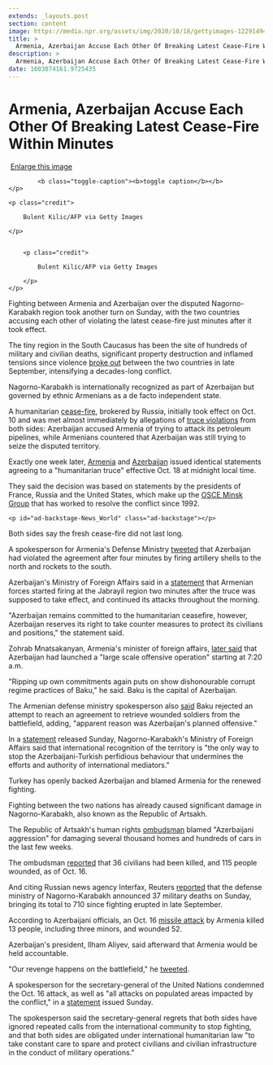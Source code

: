 ```yaml
--- 
extends: _layouts.post 
section: content 
image: https://media.npr.org/assets/img/2020/10/18/gettyimages-1229149432_wide-7cbd584e67993d796e1e10a67718eb273149371b.jpg?s=1400 
title: > 
  Armenia, Azerbaijan Accuse Each Other Of Breaking Latest Cease-Fire Within Minutes 
description: > 
  Armenia, Azerbaijan Accuse Each Other Of Breaking Latest Cease-Fire Within MinutesEnlarge this image toggle caption Bulent Kilic/AFP via Getty Images Bulent Kilic/AFP via Getty ImagesFighting between Armenia and Azerbaijan over the disputed Nagorno-Karabakh region took another turn on Sunday, with the two countries accusing each other of violating the latest cease-fire just minutes after it took effect.Nagorno-Karabakh is internationally recognized as part of Azerbaijan but governed by ethnic Armenians as a de facto independent state.Exactly one week later, Armenia and Azerbaijan issued identical statements agreeing to a "humanitarian truce" effective Oct. 18 at midnight local time."Azerbaijan remains committed to the humanitarian ceasefire, however, Azerbaijan reserves its right to take counter measures to protect its civilians and positions," the statement said.The Armenian defense ministry spokesperson also said Baku rejected an attempt to reach an agreement to retrieve wounded soldiers from the battlefield, adding, "apparent reason was Azerbaijan's planned offensive." 
date: 1603074161.9725435 
--- 
```

<div><p class="storytitle">
      <h1>Armenia, Azerbaijan Accuse Each Other Of Breaking Latest Cease-Fire Within Minutes</h1>
   
   
   
</p><img src="https://media.npr.org/assets/img/2020/10/18/gettyimages-1229149432_wide-7cbd584e67993d796e1e10a67718eb273149371b-s1100-c15.jpg" class="img lazyOnLoad" alt="">
        <a class="enlargelink" href="https://media.npr.org/assets/img/2020/10/18/gettyimages-1229149432_wide-7cbd584e67993d796e1e10a67718eb273149371b-s1200.jpg">Enlarge this image</a>
        <p class="caption-wrap">
         


            <b class="toggle-caption"><b>toggle caption</b></b>
    </p>

    <p class="credit">
        
        Bulent Kilic/AFP via Getty Images
        
    </p>
<img alt="">
    <p class="image_data">
         
        <p class="credit">
            
            Bulent Kilic/AFP via Getty Images
            
        </p>
    </p>
<p>Fighting between Armenia and Azerbaijan over the disputed Nagorno-Karabakh region took another turn on Sunday, with the two countries accusing each other of violating the latest cease-fire just minutes after it took effect. </p>   <p>The tiny region in the South Caucasus has been the site of hundreds of military and civilian deaths, significant property destruction and inflamed tensions since violence <a href="https://www.npr.org/2020/09/27/917489413/violence-erupts-between-armenia-and-azerbaijan-over-long-disputed-region">broke out</a> between the two countries in late September, intensifying a decades-long conflict. </p>   <p>Nagorno-Karabakh is internationally recognized as part of Azerbaijan but governed by ethnic Armenians as a de facto independent state.</p>   <p>A humanitarian <a href="https://www.mid.ru/ru/foreign_policy/news/-/asset_publisher/cKNonkJE02Bw/content/id/4377004">cease-fire</a>, brokered by Russia, initially took effect on Oct. 10 and was met almost immediately by allegations of <a href="https://www.npr.org/2020/10/14/923674768/azerbaijan-armenia-trade-accusations-of-breaking-cease-fire-in-nagorno-karabakh">truce violations</a> from both sides: Azerbaijan accused Armenia of trying to attack its petroleum pipelines, while Armenians countered that Azerbaijan was still trying to seize the disputed territory.  </p>   <p>Exactly one week later, <a href="https://www.mfa.am/en/interviews-articles-and-comments/2020/10/17/cf/10537">Armenia</a> and <a href="https://mfa.gov.az/en/news/6973/view">Azerbaijan</a> issued identical statements agreeing to a "humanitarian truce" effective Oct. 18 at midnight local time. </p>   <p>They said the decision was based on statements by the presidents of France, Russia and the United States, which make up the <a href="https://www.osce.org/minsk-group/466998">OSCE Minsk Group</a> that has worked to resolve the conflict since 1992. </p>   
    

    <p id="ad-backstage-News_World" class="ad-backstage"></p>

   <p>Both sides say the fresh cease-fire did not last long. </p>   <p>A spokesperson for Armenia's Defense Ministry <a href="https://twitter.com/ShStepanyan/status/1317607962916098048?s=20">tweeted</a> that Azerbaijan had violated the agreement after four minutes by firing artillery shells to the north and rockets to the south. </p>   <p>Azerbaijan's Ministry of Foreign Affairs said in a <a href="https://mfa.gov.az/en/news/6976/view">statement</a> that Armenian forces started firing at the Jabrayil region two minutes after the truce was supposed to take effect, and continued its attacks throughout the morning. </p>   <p>"Azerbaijan remains committed to the humanitarian ceasefire, however, Azerbaijan reserves its right to take counter measures to protect its civilians and positions," the statement said.</p>   <p>Zohrab Mnatsakanyan, Armenia's minister of foreign affairs, <a href="https://twitter.com/ZMnatsakanyan/status/1317735999326294016?s=20">later said</a> that Azerbaijan had launched a "large scale offensive operation" starting at 7:20 a.m. </p>   <p>"Ripping up own commitments again puts on show dishonourable corrupt regime practices of Baku," he said. Baku is the capital of Azerbaijan.</p>   <p>The Armenian defense ministry spokesperson also <a href="https://twitter.com/ShStepanyan/status/1317742310172598272?s=20">said</a> Baku rejected an attempt to reach an agreement to retrieve wounded soldiers from the battlefield, adding, "apparent reason was Azerbaijan's planned offensive." </p>   <p>In a <a href="https://twitter.com/mfankr/status/1317839000133128192/photo/1">statement</a> released Sunday, Nagorno-Karabakh's Ministry of Foreign Affairs said that international recognition of the territory is "the only way to stop the Azerbaijani-Turkish perfidious behaviour that undermines the efforts and authority of international mediators." </p>   <p>Turkey has openly backed Azerbaijan and blamed Armenia for the renewed fighting.</p>   <p>Fighting between the two nations has already caused significant damage in Nagorno-Karabakh, also known as the Republic of Artsakh. </p>   <p>The Republic of Artsakh's human rights <a href="https://twitter.com/ArtsakhOmbuds/status/1317504769183805441?s=20">ombudsman</a> blamed "Azerbaijani aggression" for damaging several thousand homes and hundreds of cars in the last few weeks.</p>   <p>The ombudsman <a href="https://twitter.com/ArtsakhOmbuds/status/1317504424097480707?s=20">reported</a> that 36 civilians had been killed, and 115 people wounded, as of Oct. 16. </p>   <p>And citing Russian news agency Interfax, Reuters <a href="https://www.reuters.com/article/uk-armenia-azerbaijan-toll-idUSKBN2730O4?taid=5f8c957daf58e5000181f2eb&amp;utm_campaign=trueAnthem:+Trending+Content&amp;utm_medium=trueAnthem&amp;utm_source=twitter">reported</a> that the defense ministry of Nagorno-Karabakh announced 37 military deaths on Sunday, bringing its total to 710 since fighting erupted in late September.</p>   <p>According to Azerbaijani officials, an Oct. 16 <a href="https://twitter.com/AzerbaijanMFA/status/1317350792022589440?s=20">missile attack</a> by Armenia killed 13 people, including three minors, and wounded 52.</p>   <p>Azerbaijan's president, Ilham Aliyev, said afterward that Armenia would be held accountable.</p>   <p>"Our revenge happens on the battlefield," he <a href="https://twitter.com/presidentaz/status/1317418810152988673?s=20">tweeted</a>. </p>   <p>A spokesperson for the secretary-general of the United Nations condemned the Oct. 16 attack, as well as "all attacks on populated areas impacted by the conflict," in a <a href="https://www.un.org/sg/en/content/sg/statement/2020-10-18/statement-attributable-the-spokesperson-for-the-secretary-general-the-situation-between-armenia-and-azerbaijan">statement</a> issued Sunday.</p>   <p>The spokesperson said the secretary-general regrets that both sides have ignored repeated calls from the international community to stop fighting, and that both sides are obligated under international humanitarian law "to take constant care to spare and protect civilians and civilian infrastructure in the conduct of military operations." </p>
</div>